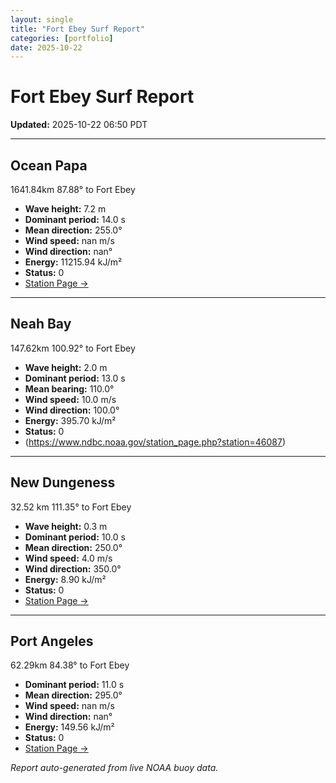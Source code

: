 ```yaml
---
layout: single
title: "Fort Ebey Surf Report"
categories: [portfolio]
date: 2025-10-22
---
```


# Fort Ebey Surf Report
**Updated:** 2025-10-22 06:50 PDT

---

## Ocean Papa 
1641.84km 87.88° to Fort Ebey
- **Wave height:** 7.2 m  
- **Dominant period:** 14.0 s  
- **Mean direction:** 255.0°  
- **Wind speed:** nan m/s  
- **Wind direction:** nan°  
- **Energy:** 11215.94 kJ/m²  
- **Status:** 0  
- [Station Page →](https://www.ndbc.noaa.gov/station_page.php?station=46246)

---

## Neah Bay 
147.62km 100.92° to Fort Ebey

- **Wave height:** 2.0 m  
- **Dominant period:** 13.0 s  
- **Mean bearing:** 110.0°  
- **Wind speed:** 10.0 m/s  
- **Wind direction:** 100.0°  
- **Energy:** 395.70 kJ/m²  
- **Status:** 0  
- (https://www.ndbc.noaa.gov/station_page.php?station=46087)

---

## New Dungeness 
32.52 km 111.35° to Fort Ebey 

- **Wave height:** 0.3 m  
- **Dominant period:** 10.0 s  
- **Mean direction:** 250.0°  
- **Wind speed:** 4.0 m/s  
- **Wind direction:** 350.0°  
- **Energy:** 8.90 kJ/m²  
- **Status:** 0  
- [Station Page →](https://www.ndbc.noaa.gov/station_page.php?station=46088)

---

## Port Angeles 
62.29km 84.38° to Fort Ebey 
- **Dominant period:** 11.0 s  
- **Mean direction:** 295.0°  
- **Wind speed:** nan m/s  
- **Wind direction:** nan°  
- **Energy:** 149.56 kJ/m²  
- **Status:** 0  
- [Station Page →](https://www.ndbc.noaa.gov/station_page.php?station=46267)

*Report auto-generated from live NOAA buoy data.*
